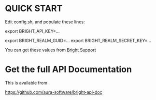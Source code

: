 
# QUICK START

Edit config.sh, and populate these lines:

export BRIGHT_API_KEY=...

export BRIGHT_REALM_GUID=...
export BRIGHT_REALM_SECRET_KEY=...

You can get these values from <a href="https://bright.aura-software.com/contact-us/" target="Bright Support">Bright Support</a>

# Get the full API Documentation

This is available from

<a href="https://github.com/aura-software/bright-api-doc">https://github.com/aura-software/bright-api-doc</a>


